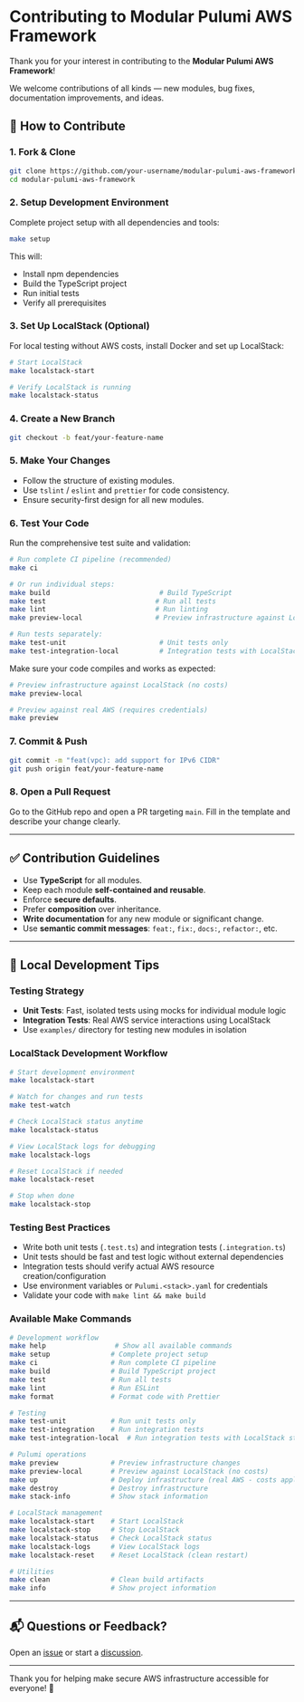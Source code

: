 # Contributing to Modular Pulumi AWS Framework

Thank you for your interest in contributing to the **Modular Pulumi AWS Framework**!

We welcome contributions of all kinds — new modules, bug fixes, documentation improvements, and ideas.

## 🧭 How to Contribute

### 1. Fork & Clone

```bash
git clone https://github.com/your-username/modular-pulumi-aws-framework.git
cd modular-pulumi-aws-framework
```

### 2. Setup Development Environment

Complete project setup with all dependencies and tools:

```bash
make setup
```

This will:

- Install npm dependencies
- Build the TypeScript project
- Run initial tests
- Verify all prerequisites

### 3. Set Up LocalStack (Optional)

For local testing without AWS costs, install Docker and set up LocalStack:

```bash
# Start LocalStack
make localstack-start

# Verify LocalStack is running
make localstack-status
```

### 4. Create a New Branch

```bash
git checkout -b feat/your-feature-name
```

### 5. Make Your Changes

- Follow the structure of existing modules.
- Use `tslint` / `eslint` and `prettier` for code consistency.
- Ensure security-first design for all new modules.

### 6. Test Your Code

Run the comprehensive test suite and validation:

```bash
# Run complete CI pipeline (recommended)
make ci

# Or run individual steps:
make build                           # Build TypeScript
make test                           # Run all tests
make lint                           # Run linting
make preview-local                  # Preview infrastructure against LocalStack

# Run tests separately:
make test-unit                       # Unit tests only
make test-integration-local          # Integration tests with LocalStack
```

Make sure your code compiles and works as expected:

```bash
# Preview infrastructure against LocalStack (no costs)
make preview-local

# Preview against real AWS (requires credentials)
make preview
```

### 7. Commit & Push

```bash
git commit -m "feat(vpc): add support for IPv6 CIDR"
git push origin feat/your-feature-name
```

### 8. Open a Pull Request

Go to the GitHub repo and open a PR targeting `main`. Fill in the template and describe your change clearly.

---

## ✅ Contribution Guidelines

- Use **TypeScript** for all modules.
- Keep each module **self-contained and reusable**.
- Enforce **secure defaults**.
- Prefer **composition** over inheritance.
- **Write documentation** for any new module or significant change.
- Use **semantic commit messages**: `feat:`, `fix:`, `docs:`, `refactor:`, etc.

---

## 🧪 Local Development Tips

### Testing Strategy

- **Unit Tests**: Fast, isolated tests using mocks for individual module logic
- **Integration Tests**: Real AWS service interactions using LocalStack
- Use `examples/` directory for testing new modules in isolation

### LocalStack Development Workflow

```bash
# Start development environment
make localstack-start

# Watch for changes and run tests
make test-watch

# Check LocalStack status anytime
make localstack-status

# View LocalStack logs for debugging
make localstack-logs

# Reset LocalStack if needed
make localstack-reset

# Stop when done
make localstack-stop
```

### Testing Best Practices

- Write both unit tests (`.test.ts`) and integration tests (`.integration.ts`)
- Unit tests should be fast and test logic without external dependencies
- Integration tests should verify actual AWS resource creation/configuration
- Use environment variables or `Pulumi.<stack>.yaml` for credentials
- Validate your code with `make lint && make build`

### Available Make Commands

```bash
# Development workflow
make help                 # Show all available commands
make setup               # Complete project setup
make ci                  # Run complete CI pipeline
make build               # Build TypeScript project
make test                # Run all tests
make lint                # Run ESLint
make format              # Format code with Prettier

# Testing
make test-unit           # Run unit tests only
make test-integration    # Run integration tests
make test-integration-local  # Run integration tests with LocalStack startup

# Pulumi operations
make preview             # Preview infrastructure changes
make preview-local       # Preview against LocalStack (no costs)
make up                  # Deploy infrastructure (real AWS - costs apply)
make destroy             # Destroy infrastructure
make stack-info          # Show stack information

# LocalStack management
make localstack-start    # Start LocalStack
make localstack-stop     # Stop LocalStack
make localstack-status   # Check LocalStack status
make localstack-logs     # View LocalStack logs
make localstack-reset    # Reset LocalStack (clean restart)

# Utilities
make clean               # Clean build artifacts
make info                # Show project information
```

---

## 📬 Questions or Feedback?

Open an [issue](https://github.com/YOUR_ORG/modular-pulumi-aws-framework/issues) or start a [discussion](https://github.com/YOUR_ORG/modular-pulumi-aws-framework/discussions).

---

Thank you for helping make secure AWS infrastructure accessible for everyone! 🙏
